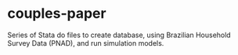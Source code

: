 # couples-paper
Series of Stata do files to create database, using Brazilian Household Survey Data (PNAD), and run simulation models.

